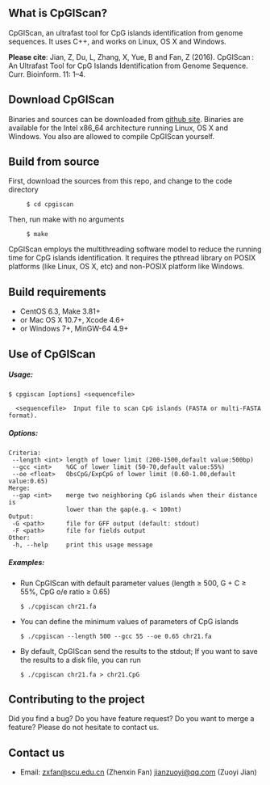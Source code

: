 What is CpGIScan?
-----------------
CpGIScan, an ultrafast tool for CpG islands identification from genome sequences. 
It uses C++, and works on Linux, OS X and Windows. 

**Please cite**: Jian, Z, Du, L, Zhang, X, Yue, B and Fan, Z (2016). CpGIScan : An Ultrafast Tool for CpG Islands Identification from Genome Sequence. Curr. Bioinform. 11: 1–4.

Download CpGIScan
------------------
Binaries and sources can be downloaded from [github site](https://github.com/jzuoyi/cpgiscan "github"). Binaries are available for the Intel x86_64 architecture running Linux, OS X and Windows. You also are allowed to compile CpGIScan yourself.

Build from source
--------------------
First, download the sources from this repo, and change to the code directory
   
         $ cd cpgiscan

Then, run make with no arguments

         $ make
      
CpGIScan employs the multithreading software model to reduce the running time for CpG islands identification. It requires the pthread library on POSIX platforms (like Linux, OS X, etc) and non-POSIX platform like Windows. 

Build requirements
------------------
  * CentOS 6.3, Make 3.81+
  * or Mac OS X 10.7+, Xcode 4.6+
  * or Windows 7+, MinGW-64 4.9+

Use of CpGIScan
---------------
##### Usage: #####

    $ cpgiscan [options] <sequencefile>
    
      <sequencefile>  Input file to scan CpG islands (FASTA or multi-FASTA format).

##### Options: #####

    Criteria:
     --length <int> length of lower limit (200-1500,default value:500bp)
     --gcc <int>    %GC of lower limit (50-70,default value:55%)
     --oe <float>   ObsCpG/ExpCpG of lower limit (0.60-1.00,default value:0.65)
    Merge:
     --gap <int>    merge two neighboring CpG islands when their distance is
                    lower than the gap(e.g. < 100nt)
    Output:
     -G <path>      file for GFF output (default: stdout)
     -F <path>      file for fields output
    Other:
     -h, --help     print this usage message
     
##### Examples: #####

   * Run CpGIScan with default parameter values (length ≥ 500, G + C ≥ 55%, CpG o/e ratio ≥ 0.65)
   
         $ ./cpgiscan chr21.fa
    
   * You can define the minimum values of parameters of CpG islands
   
         $ ./cpgiscan --length 500 --gcc 55 --oe 0.65 chr21.fa
    
   * By default, CpGIScan send the results to the stdout; If you want to save the results to a disk file, you can run
   
         $ ./cpgiscan chr21.fa > chr21.CpG

Contributing to the project
---------------------------
Did you find a bug? Do you have feature request? Do you want to merge a feature? 
Please do not hesitate to contact us. 

Contact us
-----------
   * Email: zxfan@scu.edu.cn (Zhenxin Fan)   jianzuoyi@qq.com (Zuoyi Jian)

